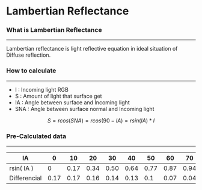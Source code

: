 # Lambertian Reflectance
### What is Lambertian Reflectance
---
 Lambertian reflectance is light reflective equation in ideal situation of Diffuse reflection.
 
### How to calculate
---
- I : Incoming light RGB
- S : Amount of light that surface get
- IA : Angle between surface and Incoming light
- SNA : Angle between surface normal and Incoming light

$$S = rcos( SNA ) = rcos( 90 - IA ) = rsin( IA ) * I$$
### Pre-Calculated data
---

| IA           | 0    | 10   | 20   | 30   | 40   | 50   | 60   | 70   | 80   | 90  |
| ------------ | ---- | ---- | ---- | ---- | ---- | ---- | ---- | ---- | ---- | --- |
| rsin( IA )   | 0    | 0.17 | 0.34 | 0.50 | 0.64 | 0.77 | 0.87 | 0.94 | 0.98 | 1   |
| Differencial | 0.17 | 0.17 | 0.16 | 0.14 | 0.13 | 0.1  | 0.07 | 0.04 | 0.02 | 0   |

